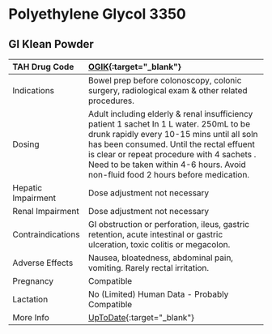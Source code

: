# Polyethylene Glycol 3350

## GI Klean Powder

| TAH Drug Code      | [OGIK](https://www.tahsda.org.tw/drugs/hissearch.php?drug_code=OGIK){:target="_blank"}                                                                                                                                                                                                                              |
|:-------------------|:--------------------------------------------------------------------------------------------------------------------------------------------------------------------------------------------------------------------------------------------------------------------------------------------------------------------|
| Indications        | Bowel prep before colonoscopy, colonic surgery, radiological exam & other related procedures.                                                                                                                                                                                                                       |
| Dosing             | Adult including elderly & renal insufficiency patient 1 sachet In 1 L water. 250mL to be drunk rapidly every 10-15 mins until all soln has been consumed. Until the rectal effuent is clear or repeat procedure with 4 sachets . Need to be taken within 4-6 hours. Avoid non-fluid food 2 hours before medication. |
| Hepatic Impairment | Dose adjustment not necessary                                                                                                                                                                                                                                                                                       |
| Renal Impairment   | Dose adjustment not necessary                                                                                                                                                                                                                                                                                       |
| Contraindications  | GI obstruction or perforation, ileus, gastric retention, acute intestinal or gastric ulceration, toxic colitis or megacolon.                                                                                                                                                                                        |
| Adverse Effects    | Nausea, bloatedness, abdominal pain, vomiting. Rarely rectal irritation.                                                                                                                                                                                                                                            |
| Pregnancy          | Compatible                                                                                                                                                                                                                                                                                                          |
| Lactation          | No (Limited) Human Data - Probably Compatible                                                                                                                                                                                                                                                                       |
| More Info          | [UpToDate](https://www.uptodate.com/contents/polyethylene-glycol-3350-drug-information){:target="_blank"}                                                                                                                                                                                                           |

